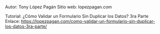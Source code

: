 Autor: Tony López Pagán
Sitio web: lopezpagan.com

Tutorial: ¿Cómo Validar un Formulario Sin Duplicar los Datos? 3ra Parte
Enlace: https://lopezpagan.com/como-validar-un-formulario-sin-duplicar-los-datos-3ra-parte/